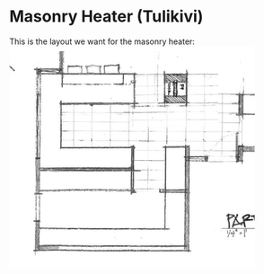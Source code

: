 <h1>Masonry Heater (Tulikivi)</h1>

This is the layout we want for the masonry heater:
<img src="masonry_heater_layout.png">
